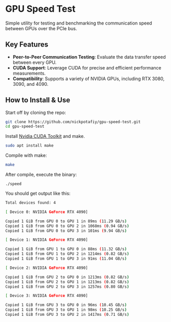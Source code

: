 # GPU Speed Test

Simple utility for testing and benchmarking the communication speed between GPUs over the PCIe bus.

## Key Features

- **Peer-to-Peer Communication Testing**: Evaluate the data transfer speed between every GPU.
- **CUDA Support**: Leverage CUDA for precise and efficient performance measurements.
- **Compatibility**: Supports a variety of NVIDIA GPUs, including RTX 3080, 3090, and 4090.

## How to Install & Use

Start off by cloning the repo:

```bash
git clone https://github.com/nickpotafiy/gpu-speed-test.git
cd gpu-speed-test
```

Install [Nvidia CUDA Toolkit](https://developer.nvidia.com/cuda-toolkit) and make.

```bash
sudo apt install make
```

Compile with make:

```bash
make
```

After compile, execute the binary:

```code
./speed
```

You should get output like this:

```bash
Total devices found: 4

[ Device 0: NVIDIA GeForce RTX 4090]

Copied 1 GiB from GPU 0 to GPU 1 in 89ms (11.29 GB/s)
Copied 1 GiB from GPU 0 to GPU 2 in 1068ms (0.94 GB/s)
Copied 1 GiB from GPU 0 to GPU 3 in 101ms (9.94 GB/s)

[ Device 1: NVIDIA GeForce RTX 4090]

Copied 1 GiB from GPU 1 to GPU 0 in 88ms (11.32 GB/s)
Copied 1 GiB from GPU 1 to GPU 2 in 1214ms (0.82 GB/s)
Copied 1 GiB from GPU 1 to GPU 3 in 91ms (11.04 GB/s)

[ Device 2: NVIDIA GeForce RTX 4090]

Copied 1 GiB from GPU 2 to GPU 0 in 1213ms (0.82 GB/s)
Copied 1 GiB from GPU 2 to GPU 1 in 1213ms (0.82 GB/s)
Copied 1 GiB from GPU 2 to GPU 3 in 1257ms (0.80 GB/s)

[ Device 3: NVIDIA GeForce RTX 4090]

Copied 1 GiB from GPU 3 to GPU 0 in 96ms (10.45 GB/s)
Copied 1 GiB from GPU 3 to GPU 1 in 98ms (10.25 GB/s)
Copied 1 GiB from GPU 3 to GPU 2 in 1417ms (0.71 GB/s)
```